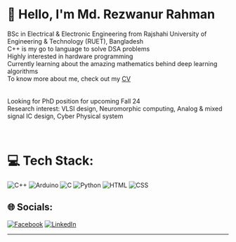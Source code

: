# 💫 Hello, I'm Md. Rezwanur Rahman
BSc in Electrical & Electronic Engineering from Rajshahi University of Engineering & Technology (RUET), Bangladesh<br>C++ is my go to language to solve DSA problems<br>Highly interested in hardware programming<br>Currently learning about the amazing mathematics behind deep learning algorithms<br>To know more about me, check out my [CV](https://drive.google.com/file/d/18p3QXIURKZzzeVf8hUB8QTpL7R-7NUey/view?usp=drive_link)<br><br><br>Looking for PhD position for upcoming Fall 24<br>Research interest: VLSI design, Neuromorphic computing, Analog & mixed signal IC design, Cyber Physical system  <br><br><br>

# 💻 Tech Stack:
![C++](https://img.shields.io/badge/c++-%2300599C.svg?style=for-the-badge&logo=c%2B%2B&logoColor=white) ![Arduino](https://img.shields.io/badge/-Arduino-00979D?style=for-the-badge&logo=Arduino&logoColor=white) ![C](https://img.shields.io/badge/c-%2300599C.svg?style=for-the-badge&logo=c&logoColor=white) ![Python](https://img.shields.io/badge/python-3670A0?style=for-the-badge&logo=python&logoColor=ffdd54) ![HTML](https://img.shields.io/badge/HTML-239120?style=for-the-badge&logo=html5&logoColor=white) ![CSS](https://img.shields.io/badge/CSS-239120?&style=for-the-badge&logo=css3&logoColor=white)

## 🌐 Socials:
[![Facebook](https://img.shields.io/badge/Facebook-%231877F2.svg?logo=Facebook&logoColor=white)](https://facebook.com/mahadi.mohammad.549/) [![LinkedIn](https://img.shields.io/badge/LinkedIn-%230077B5.svg?logo=linkedin&logoColor=white)](https://linkedin.com/in/md-rezwanur-rahman-76b438177/) 


---
<!-- Proudly created with GPRM ( https://gprm.itsvg.in ) -->
